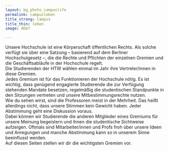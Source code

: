 ```yaml
---
layout: bg_photo_campuslife
permalink: campusleben
title_strong: Campus
title_thin: leben
image: Abb7

---
```

Unsere Hochschule ist eine Körperschaft öffentlichen Rechts. Als solche verfügt sie über eine Satzung – basierend auf dem Berliner Hochschulgesetz –, die die Rechte und Pflichten der einzelnen Gremien und die Geschäftsabläufe in der Hochschule regelt.  
Die Studierenden der HTW wählen einmal im Jahr ihre Vertreter/innen in diese Gremien.  
Jedes Gremium ist für das Funktionieren der Hochschule nötig. Es ist wichtig, dass genügend engagierte Studierende die zur Verfügung stehenden Mandate besetzen, regelmäßig die studentischen Standpunkte in den Sitzungen vertreten und unsere Mitbestimmungsrechte nutzen.  
Wie du sehen wirst, sind die Professoren meist in der Mehrheit. Das heißt allerdings nicht, dass unsere Stimmen kein Gewicht haben. Jeder Abstimmung geht eine Diskussion voraus.  
Dabei können wir Studierende die anderen Mitglieder eines Gremiums für unsere Meinung begeistern und ihnen die studentische Sichtweise aufzeigen. Oftmals sind Mitarbeiter/innen und Profs froh über unsere Ideen und Anregungen und manche Abstimmung kann so in unserem Sinne beeinflusst werden.  
Auf diesen Seiten stellen wir dir die wichtigsten Gremien vor.